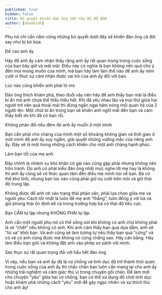 ```yaml
---
published: true
hidden: false
title: Bí quyết khiến đàn ông SAY như BỊ BỎ BÙA
author: [doanbinh] 
---
```

Phụ nữ chỉ cần nắm vững những bó quyết dưới đây sẽ khiến đàn ông cả đời say như bị bỏ bùa.

Đề cao anh ấy

Hãy để anh ấy cảm nhận thấy rằng anh ấy rất quan trọng trong cuộc sống của bạn bây giờ và mãi mãi. Điều này có nghĩa là bạn không nên quá chú ý đến mọi mong muốn của mình, mà bạn hãy làm làm thế nào để anh ấy mỉm cười vì thực sự cảm nhận được vai trò của anh ấy đối với bạn.

Lúc nào cũng khiến anh phải tò mò

Đàn ông thích khám phá, theo đuổi vậy nên hãy để anh thấy bạn mãi là điều bí ẩn mà anh chưa thể thấu hiểu hết. Khi đã yêu nhau lâu và mọi thứ giữa hai người trở nên quá thoải mái thì đừng ngần ngại hâm nóng mối quan hệ của 2 người lên. Một chút bí ẩn trong bạn sẽ khiến anh nghĩ mãi đến bạn và cảm thấy biết ơn khi đã có bạn rồi.

Không phản đối nếu đêm đó anh ấy muốn ở một mình

Bạn cần phải cho chàng của mình một số khoảng không gian và thời gian ở một mình để anh ấy suy ngẫm, giải quyết những vướng mắc của riêng anh ấy. Đây sẽ là một trong những cách khiến cho một anh chàng hạnh phúc.

Làm bạn tốt của mẹ anh

Đây chính là nhiệm vụ khó khăn cô gái nào cũng gặp phải nhưng không nên trốn tránh. Dù anh có phải kiểu đàn ông nhất mực nghe lời mẹ hay là không thì anh ấy cũng sẽ vô thức quan tâm đến điều mẹ mình nói về bạn. Bà có thể khó tính, nhưng bạn lúc nào cũng phải giữ nụ cười trên môi và giữ thái độ trung lập.

Không được để anh rơi vào trạng thái phân vân, phải lựa chọn giữa mẹ và người yêu. Cách tốt nhất là luôn để mẹ anh “thắng”, luôn đồng ý với bà và giữ phong thái ổn định kể cả trong trường hợp bà có thái độ tiêu cực.

Bạn CẦN tự lập nhưng KHÔNG PHẢI tự lập

Anh cần một người phụ nữ có thể sống sót khi không có anh chứ không phải là sẽ “chết” nếu không có anh. Khi anh cảm thấy bạn quá dựa dẫm, anh sẽ “lùi xa” khỏi bạn. Và anh cũng sẽ làm tương tự nếu thấy bạn quá “cứng” và có vẻ có anh cũng được mà không có cũng chẳng sao. Hãy cân bằng. Hãy làm điều bạn giỏi và không đặt anh vào phép so sánh với mình.

Sex thực sự rất quan trọng đối với hầu hết đàn ông

Vì vậy, nếu bạn và anh ấy đã là vợ chồng và tình dục đã trở thành thói quen trong cuộc sống của anh ấy thì chắc chắn bạn luôn cần mang lại cho anh ấy những trải nghiệm và cảm giác thú vị trong chuyện gối chăn. Để làm mới cho chuyện “yêu” giữa hai vợ chồng, bạn có thể sử dụng đồ chơi tình dục hoặc khám phá những cách “yêu” mới để gây ngạc nhiên và sự thích thú cho anh ấy!